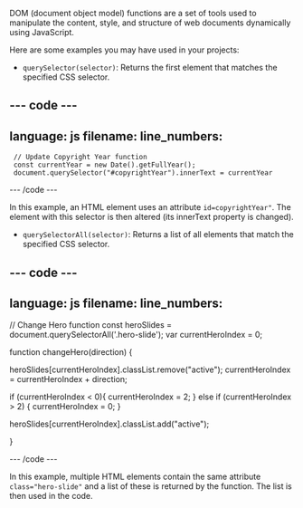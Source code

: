 DOM (document object model) functions are a set of tools used to manipulate the content, style, and structure of web documents dynamically using JavaScript.

Here are some examples you may have used in your projects:

+ `querySelector(selector)`: Returns the first element that matches the specified CSS selector.
    
--- code ---
---
language: js
filename: 
line_numbers:
---
     // Update Copyright Year function 
     const currentYear = new Date().getFullYear();
     document.querySelector("#copyrightYear").innerText = currentYear
    
--- /code ---

In this example, an HTML element uses an attribute `id=copyrightYear"`. The element with this selector is then altered (its innerText property is changed).

+ `querySelectorAll(selector)`: Returns a list of all elements that match the specified CSS selector.

--- code ---
---
language: js
filename: 
line_numbers:
---

// Change Hero function
const heroSlides = document.querySelectorAll('.hero-slide');
var currentHeroIndex = 0;

function changeHero(direction) {

  heroSlides[currentHeroIndex].classList.remove("active");
  currentHeroIndex = currentHeroIndex + direction;

  if (currentHeroIndex < 0){
    currentHeroIndex = 2;
  } else if (currentHeroIndex > 2) {
    currentHeroIndex = 0;
  }

  heroSlides[currentHeroIndex].classList.add("active");

}
  
--- /code ---

In this example, multiple HTML elements contain the same attribute `class="hero-slide"` and a list of these is returned by the function. The list is then used in the code.
